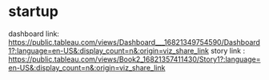 # startup
dashboard link: https://public.tableau.com/views/Dashboard___16821349754590/Dashboard1?:language=en-US&:display_count=n&:origin=viz_share_link
story link : https://public.tableau.com/views/Book2_16821357411430/Story1?:language=en-US&:display_count=n&:origin=viz_share_link
